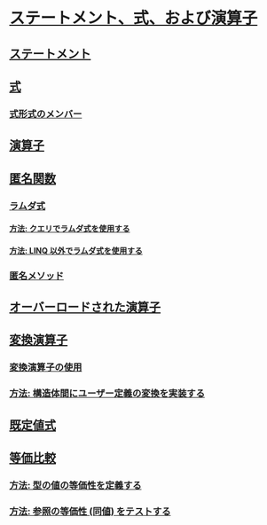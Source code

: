 # [ステートメント、式、および演算子](index.md)
## [ステートメント](statements.md)
## [式](expressions.md)
### [式形式のメンバー](expression-bodied-members.md)
## [演算子](operators.md)
## [匿名関数](anonymous-functions.md)
### [ラムダ式](lambda-expressions.md)
#### [方法: クエリでラムダ式を使用する](how-to-use-lambda-expressions-in-a-query.md)
#### [方法: LINQ 以外でラムダ式を使用する](how-to-use-lambda-expressions-outside-linq.md)
### [匿名メソッド](anonymous-methods.md)
## [オーバーロードされた演算子](overloadable-operators.md)
## [変換演算子](conversion-operators.md)
### [変換演算子の使用](using-conversion-operators.md)
### [方法: 構造体間にユーザー定義の変換を実装する](how-to-implement-user-defined-conversions-between-structs.md)
## [既定値式](default-value-expressions.md)
## [等価比較](equality-comparisons.md)
### [方法: 型の値の等価性を定義する](how-to-define-value-equality-for-a-type.md)
### [方法: 参照の等価性 (同値) をテストする](how-to-test-for-reference-equality-identity.md)
